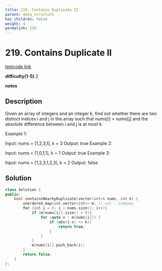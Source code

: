```yaml
---
title: 219. Contains Duplicate II
parent: data_structure
has_children: false
weight: 4
permalink: 219
---
```

# 219. Contains Duplicate II
[leetcode link](https://leetcode.com/problems/contains-duplicate-ii/)

**difficulty(1-5)** 
2

**notes**   


## Description
Given an array of integers and an integer k, find out whether there are two distinct indices i and j in the array such that nums[i] = nums[j] and the absolute difference between i and j is at most k.

Example 1:

Input: nums = [1,2,3,1], k = 3
Output: true
Example 2:

Input: nums = [1,0,1,1], k = 1
Output: true
Example 3:

Input: nums = [1,2,3,1,2,3], k = 2
Output: false

## Solution
```c++
class Solution {
public:
    bool containsNearbyDuplicate(vector<int>& nums, int k) {
        unordered_map<int,vector<int>> m; // val - indexes
        for (int i = 0; i < nums.size(); i++){
            if (m[nums[i]].size() > 0){
                for (auto x : m[nums[i]]) {
                    if (abs(i-x) <= k){
                        return true;
                    }
                }
            }
            m[nums[i]].push_back(i);
        }
        return false;
    }
};
```


<!-- 
Default label
{: .label }

Blue label
{: .label .label-blue }

Stable
{: .label .label-green }

New release
{: .label .label-purple }

Coming soon
{: .label .label-yellow }

Deprecated
{: .label .label-red } -->
